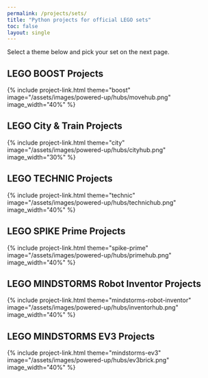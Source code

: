 ```yaml
---
permalink: /projects/sets/
title: "Python projects for official LEGO sets"
toc: false
layout: single
---
```


Select a theme below and pick your set on the next page.

## LEGO BOOST Projects

{% include project-link.html theme="boost" image="/assets/images/powered-up/hubs/movehub.png" image_width="40%" %}

## LEGO City & Train Projects

{% include project-link.html theme="city" image="/assets/images/powered-up/hubs/cityhub.png" image_width="30%" %}

## LEGO TECHNIC Projects

{% include project-link.html theme="technic" image="/assets/images/powered-up/hubs/technichub.png" image_width="40%" %}

## LEGO SPIKE Prime Projects

{% include project-link.html theme="spike-prime" image="/assets/images/powered-up/hubs/primehub.png" image_width="40%" %}

## LEGO MINDSTORMS Robot Inventor Projects

{% include project-link.html theme="mindstorms-robot-inventor" image="/assets/images/powered-up/hubs/inventorhub.png" image_width="40%" %}

## LEGO MINDSTORMS EV3 Projects

{% include project-link.html theme="mindstorms-ev3" image="/assets/images/powered-up/hubs/ev3brick.png" image_width="40%" %}
